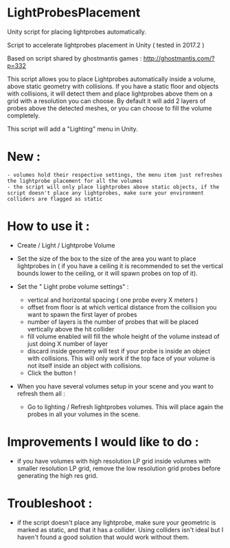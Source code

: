 # LightProbesPlacement
Unity script for placing lightprobes automatically.

Script to accelerate lightprobes placement in Unity ( tested in 2017.2 )

Based on script shared by ghostmantis games : http://ghostmantis.com/?p=332

This script allows you to place Lightprobes automatically inside a volume, above static geometry with collisions.
If you have a static floor and objects with collisions, it will detect them and place lightprobes above them on a grid with a resolution you can choose.
By default it will add 2 layers of probes above the detected meshes, or you can choose to fill the volume completely.

This script will add a "Lighting" menu in Unity.

# New :
	- volumes hold their respective settings, the menu item just refreshes the lightprobe placement for all the volumes
	- the script will only place lightprobes above static objects, if the script doesn't place any lightprobes, make sure your environment colliders are flagged as static

# How to use it :


- Create / Light / Lightprobe Volume
- Set the size of the box to the size of the area you want to place lightprobes in ( if you have a ceiling it is recommended to set the vertical bounds lower to the ceiling, or it will spawn probes on top of it).
- Set the " Light probe volume settings" : 
    - vertical and horizontal spacing ( one probe every X meters )
    - offset from floor is at which vertical distance from the collision you want to spawn the first layer of probes
    - number of layers is the number of probes that will be placed vertically above the hit collider
    - fill volume enabled will fill the whole height of the volume instead of just doing X number of layer
    - discard inside geometry will test if your probe is inside an object with collisions. This will only work if the top face of your volume is not itself inside an object with collisions.
	- Click the button !

- When you have several volumes setup in your scene and you want to refresh them all :
    - Go to lighting / Refresh lightprobes volumes. This will place again the probes in all your volumes in the scene.

# Improvements I would like to do :

- if you have volumes with high resolution LP grid inside volumes with smaller resolution LP grid, remove the low resolution grid probes before generating the high res grid.

# Troubleshoot :

- if the script doesn't place any lightprobe, make sure your geometric is marked as static, and that it has a collider. Using colliders isn't ideal but I haven't found a good solution that would work without them.
